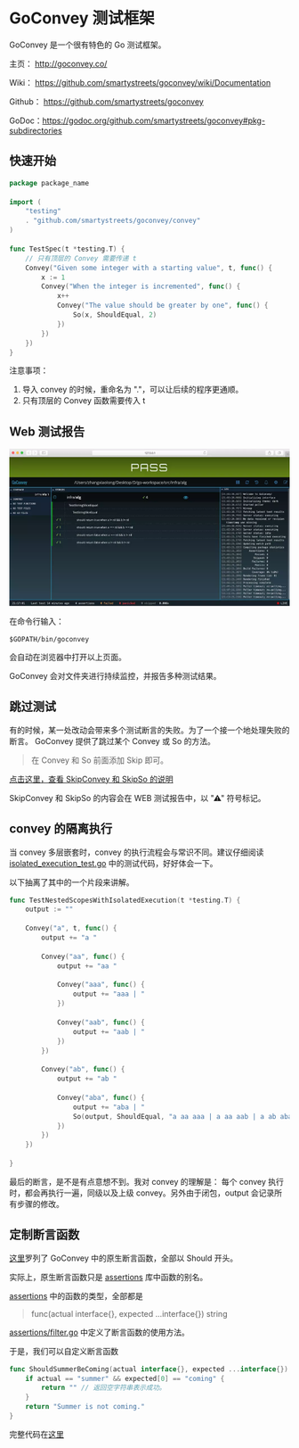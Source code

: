 # GoConvey 测试框架

GoConvey 是一个很有特色的 Go 测试框架。

主页： <http://goconvey.co/>

Wiki： <https://github.com/smartystreets/goconvey/wiki/Documentation>

Github： <https://github.com/smartystreets/goconvey>

GoDoc：<https://godoc.org/github.com/smartystreets/goconvey#pkg-subdirectories>

## 快速开始

```go
package package_name

import (
    "testing"
    . "github.com/smartystreets/goconvey/convey"
)

func TestSpec(t *testing.T) {
    // 只有顶层的 Convey 需要传递 t
    Convey("Given some integer with a starting value", t, func() {
        x := 1
        Convey("When the integer is incremented", func() {
            x++
            Convey("The value should be greater by one", func() {
                So(x, ShouldEqual, 2)
            })
        })
    })
}
```

注意事项：

1. 导入 convey 的时候，重命名为 "."，可以让后续的程序更通顺。
1. 只有顶层的 Convey 函数需要传入 t

## Web 测试报告

![GoConvey-WEB](GoConvey-WEB.webp)

在命令行输入：

```shell
$GOPATH/bin/goconvey
```

会自动在浏览器中打开以上页面。

GoConvey 会对文件夹进行持续监控，并报告多种测试结果。

## 跳过测试

有的时候，某一处改动会带来多个测试断言的失败。为了一个接一个地处理失败的断言。 GoConvey 提供了跳过某个 Convey 或 So 的方法。

> 在 Convey 和 So 前面添加 Skip 即可。

[点击这里，查看 SkipConvey 和 SkipSo 的说明](https://godoc.org/github.com/smartystreets/goconvey/convey#SkipConvey)

SkipConvey 和 SkipSo 的内容会在 WEB 测试报告中，以 "⚠" 符号标记。

## convey 的隔离执行

当 convey 多层嵌套时，convey 的执行流程会与常识不同。建议仔细阅读 [isolated_execution_test.go](https://github.com/smartystreets/goconvey/blob/master/convey/isolated_execution_test.go) 中的测试代码，好好体会一下。

以下抽离了其中的一个片段来讲解。

```go
func TestNestedScopesWithIsolatedExecution(t *testing.T) {
    output := ""

    Convey("a", t, func() {
        output += "a "

        Convey("aa", func() {
            output += "aa "

            Convey("aaa", func() {
                output += "aaa | "
            })

            Convey("aab", func() {
                output += "aab | "
            })
        })

        Convey("ab", func() {
            output += "ab "

            Convey("aba", func() {
                output += "aba | "
                So(output, ShouldEqual, "a aa aaa | a aa aab | a ab aba | ")
            })
        })
    })

}
```

最后的断言，是不是有点意想不到。我对 convey 的理解是： 每个 convey 执行时，都会再执行一遍，同级以及上级 convey。另外由于闭包，output 会记录所有步骤的修改。

## 定制断言函数

[这里](https://godoc.org/github.com/smartystreets/goconvey/convey#pkg-variables)罗列了 GoConvey 中的原生断言函数，全部以 Should 开头。

实际上，原生断言函数只是 [assertions](https://github.com/smartystreets/assertions) 库中函数的别名。

[assertions](https://github.com/smartystreets/assertions) 中的函数的类型，全部都是

> func(actual interface{}, expected ...interface{}) string

[assertions/filter.go](https://github.com/smartystreets/assertions/blob/master/filter.go) 中定义了断言函数的使用方法。

于是，我们可以自定义断言函数


```go
func ShouldSummerBeComing(actual interface{}, expected ...interface{}) string {
    if actual == "summer" && expected[0] == "coming" {
        return "" // 返回空字符串表示成功。
    }
    return "Summer is not coming."
}
```

完整代码在[这里](summer/summer_test.go)
